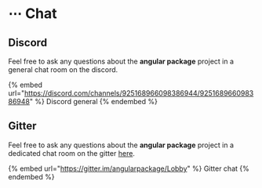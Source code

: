 # ⋯ Chat

## Discord

Feel free to ask any questions about the **angular package** project in a general chat room on the discord.

{% embed url="https://discord.com/channels/925168966098386944/925168966098386948" %}
Discord general
{% endembed %}

## Gitter

Feel free to ask any questions about the **angular package** project in a dedicated chat room on the gitter [here](https://gitter.im/angularpackage/Lobby).

{% embed url="https://gitter.im/angularpackage/Lobby" %}
Gitter chat
{% endembed %}
